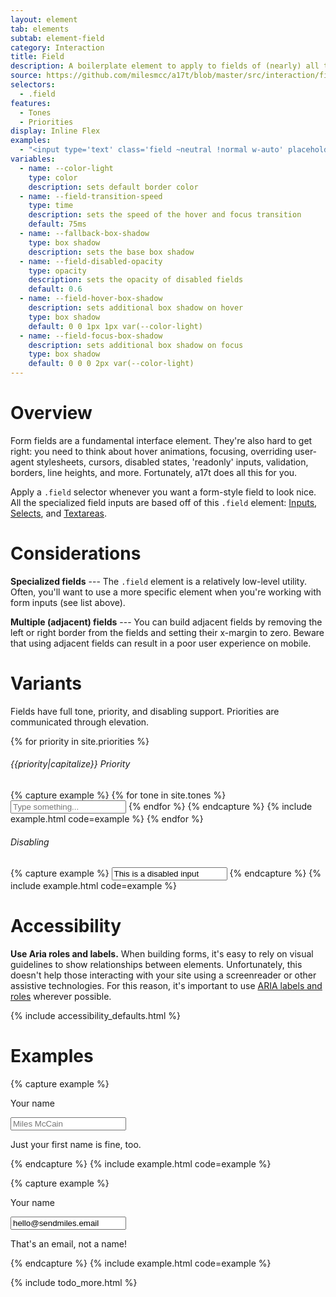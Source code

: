 ```yaml
---
layout: element
tab: elements
subtab: element-field
category: Interaction
title: Field
description: A boilerplate element to apply to fields of (nearly) all types
source: https://github.com/milesmcc/a17t/blob/master/src/interaction/field.css
selectors:
  - .field
features:
  - Tones
  - Priorities
display: Inline Flex
examples:
  - "<input type='text' class='field ~neutral !normal w-auto' placeholder='Hello world'>"
variables:
  - name: --color-light
    type: color
    description: sets default border color
  - name: --field-transition-speed
    type: time
    description: sets the speed of the hover and focus transition
    default: 75ms
  - name: --fallback-box-shadow
    type: box shadow
    description: sets the base box shadow
  - name: --field-disabled-opacity
    type: opacity
    description: sets the opacity of disabled fields
    default: 0.6
  - name: --field-hover-box-shadow
    description: sets additional box shadow on hover
    type: box shadow
    default: 0 0 1px 1px var(--color-light)
  - name: --field-focus-box-shadow
    description: sets additional box shadow on focus
    type: box shadow
    default: 0 0 0 2px var(--color-light)
---
```


# Overview

Form fields are a fundamental interface element. They're also hard to get right: you need to think about hover animations, focusing, overriding user-agent stylesheets, cursors, disabled states, 'readonly' inputs, validation, borders, line heights, and more. Fortunately, a17t does all this for you.

Apply a `.field` selector whenever you want a form-style field to look nice. All the specialized field inputs are based off of this `.field` element: [Inputs](/interaction/input), [Selects](/interaction/select), and [Textareas](/interaction/textarea).

# Considerations

**Specialized fields** --- The `.field` element is a relatively low-level utility. Often, you'll want to use a more specific element when you're working with form inputs (see list above).

**Multiple (adjacent) fields** --- You can build adjacent fields by removing the left or right border from the fields and setting their x-margin to zero. Beware that using adjacent fields can result in a poor user experience on mobile.

# Variants

Fields have full tone, priority, and disabling support. Priorities are communicated through elevation.

{% for priority in site.priorities %}
###### {{priority|capitalize}} Priority
{% capture example %}
{% for tone in site.tones %}
<input class="field ~{{tone}} !{{priority}} mb-4 mr-4 w-auto" placeholder="Type something..." type="text">
{% endfor %}
{% endcapture %}
{% include example.html code=example %}
{% endfor %}

###### Disabling

{% capture example %}
<input class="field ~neutral disabled" value="This is a disabled input" type="text">
{% endcapture %}
{% include example.html code=example %}

# Accessibility

**Use Aria roles and labels.** When building forms, it's easy to rely on visual guidelines to show relationships between elements. Unfortunately, this doesn't help those interacting with your site using a screenreader or other assistive technologies. For this reason, it's important to use [ARIA labels and roles](https://developer.mozilla.org/en-US/docs/Web/Accessibility/ARIA) wherever possible.

{% include accessibility_defaults.html %}

# Examples

{% capture example %}
<div>
  <p class="label">Your name</p>
  <input class="my-1 field" type="text" placeholder="Miles McCain">
  <p class="support">Just your first name is fine, too.</p>
</div>
{% endcapture %}
{% include example.html code=example %}

{% capture example %}
<div>
  <p class="label">Your name</p>
  <input class="field my-1 ~critical" type="text" placeholder="Miles McCain" value="hello@sendmiles.email">
  <p class="support ~critical">That's an email, not a name!</p>
</div>
{% endcapture %}
{% include example.html code=example %}

{% include todo_more.html %}
